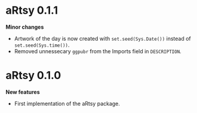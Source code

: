 # aRtsy 0.1.1

**Minor changes**

- Artwork of the day is now created with `set.seed(Sys.Date())` instead of `set.seed(Sys.time())`.
- Removed unnessecary `ggpubr` from the Imports field in `DESCRIPTION`.

# aRtsy 0.1.0

**New features**

- First implementation of the aRtsy package.